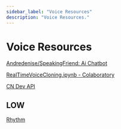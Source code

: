 ```yaml
---
sidebar_label: "Voice Resources"
description: "Voice Resources."
---
```


# Voice Resources

[Andredenise/SpeakingFriend: Ai Chatbot](https://github.com/Andredenise/SpeakingFriend)

[RealTimeVoiceCloning.ipynb - Colaboratory](https://colab.research.google.com/github/tugstugi/dl-colab-notebooks/blob/master/notebooks/RealTimeVoiceCloning.ipynb#scrollTo=vBeMoBxLkDKN)

[CN Dev API](https://cndevapi.com/r/programming/post-detail/21)

## LOW

[Rhythm](https://kuntal-das.github.io/Rhythm/)